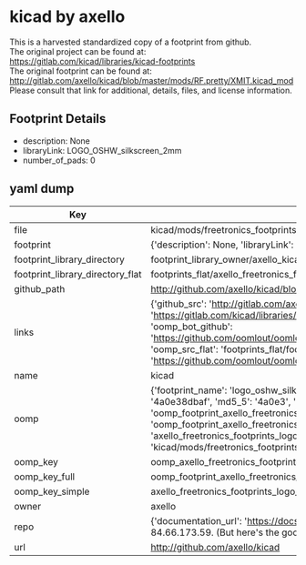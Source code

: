 # kicad by axello  
This is a harvested standardized copy of a footprint from github.  
The original project can be found at:  
https://gitlab.com/kicad/libraries/kicad-footprints  
The original footprint can be found at:
http://gitlab.com/axello/kicad/blob/master/mods/RF.pretty/XMIT.kicad_mod
Please consult that link for additional, details, files, and license information.  
## Footprint Details
* description: None  
* libraryLink: LOGO_OSHW_silkscreen_2mm  
* number_of_pads: 0  
## yaml dump  
| Key | Value |  
| --- | --- |  
| file | kicad/mods/freetronics_footprints.pretty/LOGO_OSHW_silkscreen_2mm.kicad_mod |  
| footprint | {'description': None, 'libraryLink': 'LOGO_OSHW_silkscreen_2mm', 'number_of_pads': 0} |  
| footprint_library_directory | footprint_library_owner/axello_kicad |  
| footprint_library_directory_flat | footprints_flat/axello_freetronics_footprints_logo_oshw_silkscreen_2mm/working |  
| github_path | http://github.com/axello/kicad/blob/master/mods/freetronics_footprints.pretty/LOGO_OSHW_silkscreen_2mm.kicad_mod |  
| links | {'github_src': 'http://gitlab.com/axello/kicad/blob/master/mods/RF.pretty/XMIT.kicad_mod', 'github_src_repo': 'https://gitlab.com/kicad/libraries/kicad-footprints', 'oomp_bot': 'footprints/axello_freetronics_footprints_logo_oshw_silkscreen_2mm/working', 'oomp_bot_github': 'https://github.com/oomlout/oomlout_oomp_footprint_bot/tree/main/footprints/axello_freetronics_footprints_logo_oshw_silkscreen_2mm/working', 'oomp_src_flat': 'footprints_flat/footprints_flat/axello_freetronics_footprints_logo_oshw_silkscreen_2mm/working', 'oomp_src_flat_github': 'https://github.com/oomlout/oomlout_oomp_footprint_src/tree/main/footprints_flat/axello_freetronics_footprints_logo_oshw_silkscreen_2mm/working'} |  
| name | kicad |  
| oomp | {'footprint_name': 'logo_oshw_silkscreen_2mm', 'library_name': 'freetronics_footprints', 'md5': '4a0e38dbaf32b6b2e2a7c43a5fecfbb0', 'md5_10': '4a0e38dbaf', 'md5_5': '4a0e3', 'md5_6': '4a0e38', 'oomp_key': 'oomp_axello_freetronics_footprints_logo_oshw_silkscreen_2mm', 'oomp_key_extra': 'oomp_footprint_axello_freetronics_footprints_logo_oshw_silkscreen_2mm', 'oomp_key_full': 'oomp_footprint_axello_freetronics_footprints_logo_oshw_silkscreen_2mm_4a0e38', 'oomp_key_simple': 'axello_freetronics_footprints_logo_oshw_silkscreen_2mm', 'original_filename': 'kicad/mods/freetronics_footprints.pretty/LOGO_OSHW_silkscreen_2mm.kicad_mod', 'owner_name': 'axello'} |  
| oomp_key | oomp_axello_freetronics_footprints_logo_oshw_silkscreen_2mm |  
| oomp_key_full | oomp_footprint_axello_freetronics_footprints_logo_oshw_silkscreen_2mm |  
| oomp_key_simple | axello_freetronics_footprints_logo_oshw_silkscreen_2mm |  
| owner | axello |  
| repo | {'documentation_url': 'https://docs.github.com/rest/overview/resources-in-the-rest-api#rate-limiting', 'message': "API rate limit exceeded for 84.66.173.59. (But here's the good news: Authenticated requests get a higher rate limit. Check out the documentation for more details.)"} |  
| url | http://github.com/axello/kicad |  

